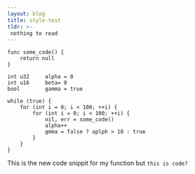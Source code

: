 ```yaml
---
layout: blog
title: style-test
tldr: >- 
 nothing to read
---
```


```
func some_code() {
    return null
}

int u32     alpha = 0
int u16     beta= 0
bool        gamma = true

while (true) {
    for (int i = 0; i < 100; ++i) {
        for (int i = 0; i < 100; ++i) {
            nil, err = some_code()
            alpha++
            gmma = false ? aplph > 10 : true
        }
    }
}
```

This is the new code snippit for my function
but ``this is code?``
